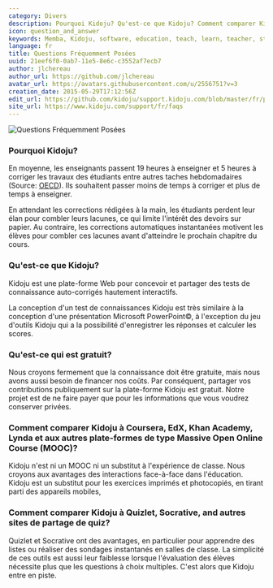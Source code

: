 ```yaml
---
category: Divers
description: Pourquoi Kidoju? Qu'est-ce que Kidoju? Comment comparer Kidoju aux MOOCs et autres sites éducatifs? 
icon: question_and_answer
keywords: Memba, Kidoju, software, education, teach, learn, teacher, student, knowledge, test, quiz, mooc, course, powerpoint, coursera, edx, khan, academy, lynda, quizlet, socrative
language: fr
title: Questions Fréquemment Posées
uuid: 21eef6f0-0ab7-11e5-8e6c-c3552af7ecb7
author: jlchereau
author_url: https://github.com/jlchereau
avatar_url: https://avatars.githubusercontent.com/u/2556751?v=3
creation_date: 2015-05-29T17:12:56Z
edit_url: https://github.com/kidoju/support.kidoju.com/blob/master/fr/pages/faqs.md
site_url: https://www.kidoju.com/support/fr/faqs
---
```


![Questions Fréquemment Posées](https://raw.githubusercontent.com/kidoju/support.kidoju.com/master/fr/pages/faqs.jpg)

### Pourquoi Kidoju?

En moyenne, les enseignants passent 19 heures à enseigner et 5 heures à corriger les travaux des étudiants entre autres taches hebdomadaires
(Source: [OECD](http://www.oecd.org/edu/EAG2014-Indicator%20D4%20(eng).pdf)). Ils souhaitent passer moins de temps à corriger et plus de temps à enseigner.
  
En attendant les corrections rédigées à la main, les étudiants perdent leur élan pour combler leurs lacunes, ce qui limite l'intérêt des devoirs sur papier.
Au contraire, les corrections automatiques instantanées motivent les élèves pour combler ces lacunes avant d'atteindre le prochain chapitre du cours.

### Qu'est-ce que Kidoju?

Kidoju est une plate-forme Web pour concevoir et partager des tests de connaissance auto-corrigés hautement interactifs.

La conception d'un test de connaissances Kidoju est très similaire à la conception d'une présentation Microsoft PowerPoint©,
à l'exception du jeu d'outils Kidoju qui a la possibilité d'enregistrer les réponses et calculer les scores.

### Qu'est-ce qui est gratuit?

Nous croyons fermement que la connaissance doit être gratuite, mais nous avons aussi besoin de financer nos coûts.
Par conséquent, partager vos contributions publiquement sur la plate-forme Kidoju est gratuit.
Notre projet est de ne faire payer que pour les informations que vous voudrez conserver privées.

### Comment comparer Kidoju à Coursera, EdX, Khan Academy, Lynda et aux autres plate-formes de type Massive Open Online Course (MOOC)?

Kidoju n'est ni un MOOC ni un substitut à l'expérience de classe. Nous croyons aux avantages des interactions face-à-face dans l'éducation.
Kidoju est un substitut pour les exercices imprimés et photocopiés, en tirant parti des appareils mobiles,

### Comment comparer Kidoju à Quizlet, Socrative, and autres sites de partage de quiz?

Quizlet et Socrative ont des avantages, en particulier pour apprendre des listes ou réaliser des sondages instantanés en salles de classe.
La simplicité de ces outils est aussi leur faiblesse lorsque l'évaluation des élèves nécessite plus que les questions à choix multiples.
C'est alors que Kidoju entre en piste.